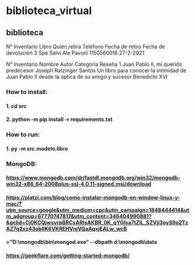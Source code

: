 # biblioteca_virtual
## biblioteca

N° Inventario	Libro	    Quién retira	Teléfono	Fecha de retiro	Fecha de devolución
3	            Spe Salvi	Ale Pavoni	    1150560016	27-2-2021	

N° Inventario	Nombre	                                Autor	            Categoría	Reseña
1	            Juan Pablo II, mi querido predecesor	Joseph Ratzinger	Santos	    Un libro para conocer la intimidad de Juan Pablo II desde la óptica de su amigo y sucesor Benedicto XVI

### How to install:
#### 1. cd src
#### 2. python -m pip install -r requirements.txt

### How to run:
#### 1. py -m src.modelo.libro

### MongoDB:
#### https://www.mongodb.com/dr/fastdl.mongodb.org/win32/mongodb-win32-x86_64-2008plus-ssl-4.0.11-signed.msi/download
#### https://platzi.com/blog/como-instalar-mongodb-en-window-linux-y-mac/?utm_source=google&utm_medium=cpc&utm_campaign=1848444414&utm_adgroup=67770747817&utm_content=346404990881?&gclid=Cj0KCQjwsvrpBRCsARIsAKBR_0K_qYGlsa7tZIL_SZVji3oyS9o2TzAZ7q2xz43obIIK6VKREHVnjVQaAqxjEALw_wcB
#### >"D:\mongodb\bin\mongod.exe" --dbpath d:\mongodb\data
#### https://geekflare.com/getting-started-mongodb/
